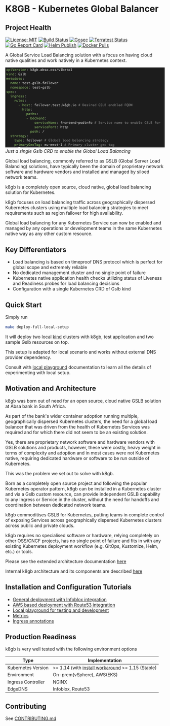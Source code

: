 # K8GB - Kubernetes Global Balancer

## Project Health

[![License: MIT](https://img.shields.io/badge/License-MIT-yellow.svg)](https://opensource.org/licenses/MIT)
[![Build Status](https://github.com/AbsaOSS/k8gb/workflows/build/badge.svg)](https://github.com/AbsaOSS/k8gb/actions?query=workflow%3A%22Golang+lint+and+test%22)
[![Gosec](https://github.com/AbsaOSS/k8gb/workflows/Gosec/badge.svg)](https://github.com/AbsaOSS/k8gb/actions?query=workflow%3AGosec)
[![Terratest Status](https://github.com/AbsaOSS/k8gb/workflows/Terratest/badge.svg)](https://github.com/AbsaOSS/k8gb/actions)
[![Go Report Card](https://goreportcard.com/badge/github.com/AbsaOSS/k8gb)](https://goreportcard.com/report/github.com/AbsaOSS/k8gb)
[![Helm Publish](https://github.com/AbsaOSS/k8gb/workflows/Helm%20Publish/badge.svg)](https://github.com/AbsaOSS/k8gb/actions?query=workflow%3A%22Helm+Publish%22)
[![Docker Pulls](https://img.shields.io/docker/pulls/absaoss/k8gb)](https://hub.docker.com/r/absaoss/k8gb)

A Global Service Load Balancing solution with a focus on having cloud native qualities and work natively in a Kubernetes context.


![GSLB Failover Demo](https://github.com/AbsaOSS/k8gb/raw/gh-pages/img/gslb.png)
*Just a single Gslb CRD to enable the Global Load Balancing*

Global load balancing, commonly referred to as GSLB (Global Server Load Balancing) solutions, have typically been the domain of proprietary network software and hardware vendors and installed and managed by siloed network teams.

k8gb is a completely open source, cloud native, global load balancing solution for Kubernetes.

k8gb focuses on load balancing traffic across geographically dispersed Kubernetes clusters using multiple load balancing strategies to meet requirements such as region failover for high availability.

Global load balancing for any Kubernetes Service can now be enabled and managed by any operations or development teams in the same Kubernetes native way as any other custom resource.

## Key Differentiators

* Load balancing is based on timeproof DNS protocol which is perfect for global scope and extremely reliable
* No dedicated management cluster and no single point of failure
* Kubernetes native application health checks utilizing status of Liveness and Readiness probes for load balancing decisions
* Configuration with a single Kubernetes CRD of Gslb kind

## Quick Start

Simply run

```sh
make deploy-full-local-setup
```

It will deploy two local [kind](https://kind.sigs.k8s.io/) clusters with
k8gb, test application and two sample Gslb resources on top.

This setup is adapted for local scenario and works without external DNS provider dependency.

Consult with [local playground](/docs/local.md) documentation to learn all the details of experimenting with local setup.

## Motivation and Architecture

k8gb was born out of need for an open source, cloud native GSLB solution at Absa bank in South Africa.

As part of the bank's wider container adoption running multiple, geographically dispersed Kubernetes clusters, the need for a global load balancer that was driven from the health of Kubernetes Services was required and for which there did not seem to be an existing solution.

Yes, there are proprietary network software and hardware vendors with GSLB solutions and products, however, these were costly, heavy weight in terms of complexity and adoption and in most cases were not Kubernetes native, requiring dedicated hardware or software to be run outside of Kubernetes.

This was the problem we set out to solve with k8gb.

Born as a completely open source project and following the popular Kubernetes operator pattern, k8gb can be installed in a Kubernetes cluster and via a Gslb custom resource, can provide independent GSLB capability to any Ingress or Service in the cluster, without the need for handoffs and coordination between dedicated network teams.

k8gb commoditises GSLB for Kubernetes, putting teams in complete control of exposing Services across geographically dispersed Kubernetes clusters across public and private clouds.

k8gb requires no specialised software or hardware, relying completely on other OSS/CNCF projects, has no single point of failure and fits in with any existing Kubernetes deployment workflow (e.g. GitOps, Kustomize, Helm, etc.) or tools.

Please see the extended architecture documentation [here](/docs/index.md)

Internal k8gb architecture and its components are described [here](/docs/components.md)

## Installation and Configuration Tutorials

* [General deployment with Infoblox integration](/docs/deploy_infoblox.md)
* [AWS based deployment with Route53 integration](/docs/deploy_route53.md)
* [Local playground for testing and development](/docs/local.md)
* [Metrics](/docs/metrics.md)
* [Ingress annotations](/docs/ingress_annotations.md)

## Production Readiness

k8gb is very well tested with the following environment options

| Type                             | Implementation                                                          |
|----------------------------------|-------------------------------------------------------------------------|
| Kubernetes Version               | >= 1.14 (with [install workaround][install-workaround] >= 1.15 (Stable) |
| Environment                      | On-prem(vSphere), AWS(EKS)                                              |
| Ingress Controller               | NGINX                                                                   |
| EdgeDNS                          | Infoblox, Route53                                                       |

## Contributing

See [CONTRIBUTING.md](/CONTRIBUTING.md)

[install-workaround]: https://github.com/AbsaOSS/k8gb/tree/master/Makefile#L235
